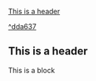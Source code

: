 [This is a header](section-ref-a.md#this-is-a-header)

[^dda637](section-ref-a.md#dda637)

## This is a header

This is a block

<div id="dda637"></div>

